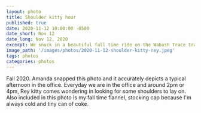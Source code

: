 ```yaml
---
layout: photo
title: Shoulder kitty hour
published: true
date: 2020-11-12 10:00:00 -0500
date_short: Nov 12
date_long: Nov 12, 2020
excerpt: We snuck in a beautiful fall time ride on the Wabash Trace trail.
image_path: '/images/photos/2020-11-12-shoulder-kitty-rey.jpeg'
tags: photos
categories: photos
---
```


Fall 2020.  Amanda snapped this photo and it accurately depicts a typical afternoon in the office.  Everyday we are in the office and around 2pm or 4pm, Rey kitty comes wondering in looking for some shoulders to lay on.  Also included in this photo is my fall time flannel, stocking cap because I'm always cold and tiny can of coke.
